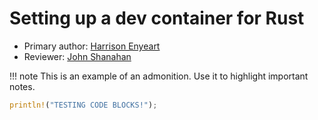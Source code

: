 # Setting up a dev container for Rust

* Primary author: [Harrison Enyeart](https://github.com/HJEunc)
* Reviewer: [John Shanahan](https://github.com/JoeShans21)

!!! note
    This is an example of an admonition. Use it to highlight important notes.

```rust
println!("TESTING CODE BLOCKS!");
```